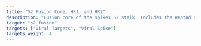 ```yaml
---
title: "S2 Fusion Core, HR1, and HR2"
description: "Fusion core of the spikes S2 stalk. Includes the Heptad Repeats, HR1 and HR2"
target: "s2_fusion"
targets: ["Viral Targets", "Viral Spike"]
targets_weight: 4
---
```

